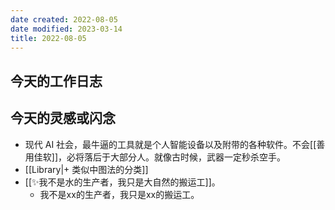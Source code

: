 ```yaml
---
date created: 2022-08-05
date modified: 2023-03-14
title: 2022-08-05
---
```


## 今天的工作日志

## 今天的灵感或闪念

- 现代 AI 社会，最牛逼的工具就是个人智能设备以及附带的各种软件。不会[[善用佳软]]，必将落后于大部分人。就像古时候，武器一定秒杀空手。
- [[Library|+ 类似中图法的分类]]
- [[✨我不是水的生产者，我只是大自然的搬运工]]。
	- 我不是xx的生产者，我只是xx的搬运工。
